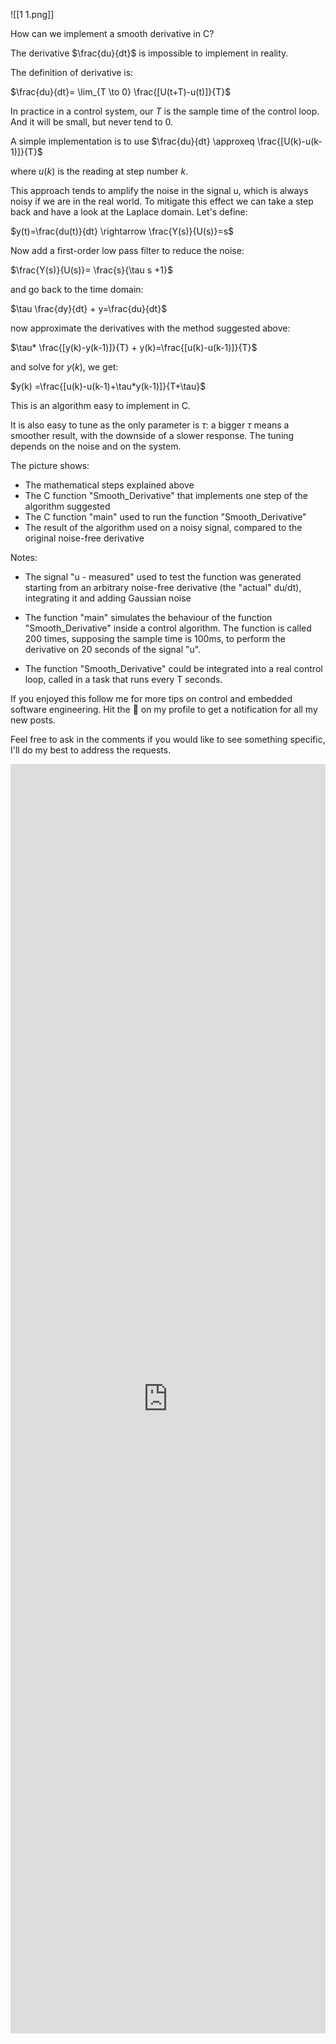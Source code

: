 ![[1 1.png]]

How can we implement a smooth derivative in C?  
  
The derivative $\frac{du}{dt}$ is impossible to implement in reality.  
  
The definition of derivative is:  

$\frac{du}{dt}= \lim_{T \to 0} \frac{[U(t+T)-u(t)]}{T}$

  
In practice in a control system, our $T$ is the sample time of the control loop. And it will be small, but never tend to 0.  
  
A simple implementation is to use $\frac{du}{dt} \approxeq \frac{[U(k)-u(k-1)]}{T}$

where $u(k)$ is the reading at step number $k$.  
  
This approach tends to amplify the noise in the signal u, which is always noisy if we are in the real world. To mitigate this effect we can take a step back and have a look at the Laplace domain. Let's define:  

$y(t)=\frac{du(t)}{dt} \rightarrow \frac{Y(s)}{U(s)}=s$
  
Now add a first-order low pass filter to reduce the noise:  

$\frac{Y(s)}{U(s)}= \frac{s}{\tau s +1}$
  
and go back to the time domain:  

$\tau \frac{dy}{dt} + y=\frac{du}{dt}$  
  
now approximate the derivatives with the method suggested above:  

$\tau* \frac{[y(k)-y(k-1)]}{T} + y(k)=\frac{[u(k)-u(k-1)]}{T}$  
  
and solve for $y(k)$, we get:  
  
$y(k) =\frac{[u(k)-u(k-1)+\tau*y(k-1)]}{T+\tau}$
   
This is an algorithm easy to implement in C.  
  
It is also easy to tune as the only parameter is $\tau$: a bigger $\tau$ means a smoother result, with the downside of a slower response. The tuning depends on the noise and on the system.  
  
The picture shows:  
  
- The mathematical steps explained above  
- The C function "Smooth_Derivative" that implements one step of the algorithm suggested  
- The C function "main" used to run the function "Smooth_Derivative"  
- The result of the algorithm used on a noisy signal, compared to the original noise-free derivative  
  
Notes:  
  
- The signal "u - measured" used to test the function was generated starting from an arbitrary noise-free derivative (the "actual" du/dt), integrating it and adding Gaussian noise  
  
- The function "main" simulates the behaviour of the function "Smooth_Derivative" inside a control algorithm. The function is called 200 times, supposing the sample time is 100ms, to perform the derivative on 20 seconds of the signal "u".  
  
- The function "Smooth_Derivative" could be integrated into a real control loop, called in a task that runs every T seconds.  
  
If you enjoyed this follow me for more tips on control and embedded software engineering. Hit the 🔔 on my profile to get a notification for all my new posts.  
  
Feel free to ask in the comments if you would like to see something specific, I'll do my best to address the requests.


<iframe src="https://www.linkedin.com/embed/feed/update/urn:li:share:6991292660338589696" height="2031" width="504" frameborder="0" allowfullscreen="" title="Embedded post"></iframe>